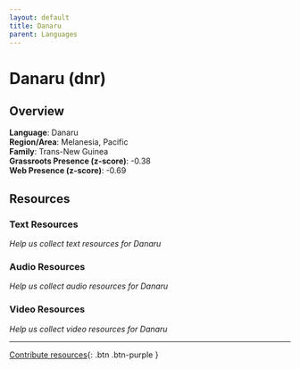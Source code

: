 ```yaml
---
layout: default
title: Danaru
parent: Languages
---
```


# Danaru (dnr)

## Overview

**Language**: Danaru  
**Region/Area**: Melanesia, Pacific  
**Family**: Trans-New Guinea  
**Grassroots Presence (z-score)**: -0.38  
**Web Presence (z-score)**: -0.69  

## Resources

### Text Resources
*Help us collect text resources for Danaru*

### Audio Resources
*Help us collect audio resources for Danaru*

### Video Resources
*Help us collect video resources for Danaru*

---

[Contribute resources](https://forms.office.com/e/1SfLJx3u1r){: .btn .btn-purple }

